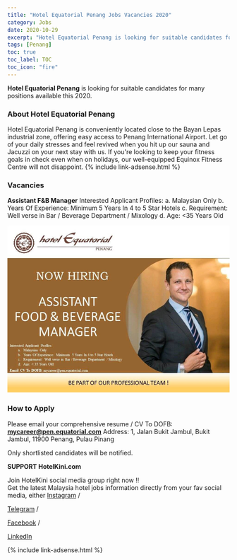 ```yaml
---
title: "Hotel Equatorial Penang Jobs Vacancies 2020" 
category: Jobs 
date: 2020-10-29
excerpt: "Hotel Equatorial Penang is looking for suitable candidates for many positions available this 2020" 
tags: [Penang] 
toc: true 
toc_label: TOC 
toc_icon: "fire" 
--- 
```

**Hotel Equatorial Penang** is looking for suitable candidates for many positions available this 2020.

### About Hotel Equatorial Penang
Hotel Equatorial Penang is conveniently located close to the Bayan Lepas industrial zone, offering easy access to Penang International Airport. Let go of your daily stresses and feel revived when you hit up our sauna and Jacuzzi on your next stay with us. If you're looking to keep your fitness goals in check even when on holidays, our well-equipped Equinox Fitness Centre will not disappoint.
{% include link-adsense.html %} 
### Vacancies
**Assistant F&B Manager**
Interested Applicant Profiles:
a. Malaysian Only
b. Years Of Experience: Minimum 5 Years In 4 to 5 Star Hotels
c. Requirement: Well verse in Bar / Beverage Department / Mixology
d. Age: <35 Years Old

![Hotel Equatorial Penang Jobs Ads Oct 2020!](/assets/images/2020-10/hotel-equatorial-penang-job-asst-food-beverage-manager.jpg "Hotel Equatorial Penang Jobs 2020")

### How to Apply
Please email your comprehensive resume / CV To DOFB: **mycareer@pen.equatorial.com**
Address: 1, Jalan Bukit Jambul, Bukit Jambul, 11900 Penang, Pulau Pinang

Only shortlisted candidates will be notified.

<div class="notice--warning">
<p><b>SUPPORT HotelKini.com</b></p>
Join HotelKini social media group right now !!<br/>
Get the latest Malaysia hotel jobs information directly from your fav social media, either
  <a href="https://instagram.com/hotelkini" rel="noopenner nofollow" target="_blank"><i class="fab fa-fw fa-instagram" aria-hidden="true"></i><span> Instagram</span></a> / 

  <a href="https://t.me/hotelkini" rel="noopenner nofollow" target="_blank"><i class="fab fa-fw fa-telegram" aria-hidden="true"></i><span> Telegram</span></a> /

  <a href="https://www.facebook.com/jawatankosonghotel" rel="noopenner nofollow" target="_blank"><i class="fab fa-fw fa-facebook" aria-hidden="true"></i><span> Facebook</span></a> / 

  <a href="https://www.linkedin.com/company/hotelkini" rel="noopenner nofollow" target="_blank"><i class="fab fa-fw fa-linkedin" aria-hidden="true"></i><span> LinkedIn</span></a>
</div>

{% include link-adsense.html %} 